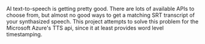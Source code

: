 AI text-to-speech is getting pretty good. There are lots of available APIs to choose from, but almost no good ways to get a matching SRT transcript of your synthasized speech. This project attempts to solve this problem for the Microsoft Azure's TTS api, since it at least provides word level timestamping. 


